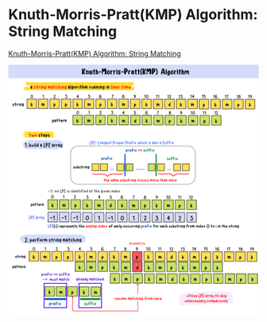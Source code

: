 # Knuth-Morris-Pratt(KMP) Algorithm: String Matching

[Knuth-Morris-Pratt(KMP) Algorithm: String Matching](https://yuminlee2.medium.com/knuth-morris-pratt-kmp-algorithm-string-matching-fb2a3ec6d682)

![KMP-algorithm-summary-card](https://github.com/ClaireLee22/KMP-algorithm/blob/main/images/KMP%20algorithm.png)
